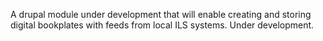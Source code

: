 A drupal module under development that will enable creating and storing digital bookplates with feeds from local ILS systems.  Under development.